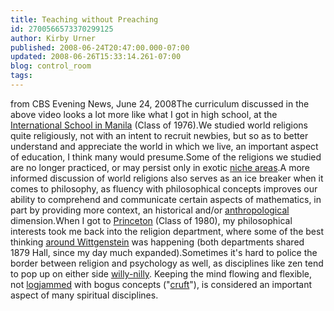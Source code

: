 ```yaml
---
title: Teaching without Preaching
id: 2700566573370299125
author: Kirby Urner
published: 2008-06-24T20:47:00.000-07:00
updated: 2008-06-26T15:33:14.261-07:00
blog: control_room
tags: 
---
```


from CBS Evening News, June 24, 2008The curriculum discussed in the above video looks a lot more like what I got in high school, at the [International School in Manila](http://mybizmo.blogspot.com/2006/06/high-school-memorabilia.html) (Class of 1976).We studied world religions quite religiously, not with an intent to recruit newbies, but so as to better understand and appreciate the world in which we live, an important aspect of education, I think many would presume.Some of the religions we studied are no longer practiced, or may persist only in exotic [niche areas](http://worldgame.blogspot.com/2006/03/temple-to-athena.html).A more informed discussion of world religions also serves as an ice breaker when it comes to philosophy, as fluency with philosophical concepts improves our ability to comprehend and communicate certain aspects of mathematics, in part by providing more context, an historical and/or [anthropological](http://mybizmo.blogspot.com/2006/07/practicing-multiculturalism.html) dimension.When I got to [Princeton](http://worldgame.blogspot.com/2005/05/princeton-25th-reunion.html) (Class of 1980), my philosophical interests took me back into the religion department, where some of the best thinking [around Wittgenstein](http://mybizmo.blogspot.com/2007/03/philosophy-talk.html) was happening (both departments shared 1879 Hall, since my day much expanded).Sometimes it's hard to police the border between religion and psychology as well, as disciplines like zen tend to pop up on either side [willy-nilly](http://www.answers.com/willy-nilly&r=67).  Keeping the mind flowing and flexible, not [logjammed](http://www.answers.com/logjam) with bogus concepts ("[cruft](http://www.answers.com/cruft?cat=technology)"), is considered an important aspect of many spiritual disciplines.